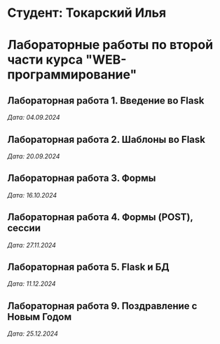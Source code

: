 # Студент: Токарский Илья

# Лабораторные работы по второй части курса "WEB-программирование"

## Лабораторная работа 1. Введение во Flask

*Дата: 04.09.2024*

## Лабораторная работа 2. Шаблоны во Flask

*Дата: 20.09.2024*

## Лабораторная работа 3. Формы

*Дата: 16.10.2024*

## Лабораторная работа 4. Формы (POST), сессии

*Дата: 27.11.2024*

## Лабораторная работа 5. Flask и БД

*Дата: 11.12.2024*

## Лабораторная работа 9. Поздравление с Новым Годом

*Дата: 25.12.2024*